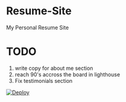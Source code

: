# Resume-Site
My Personal Resume Site

# TODO
1. write copy for about me section
2. reach 90's accross the board in lighthouse 
3. Fix testimonials section

[![Deploy](https://www.herokucdn.com/deploy/button.svg)](https://heroku.com/deploy)
